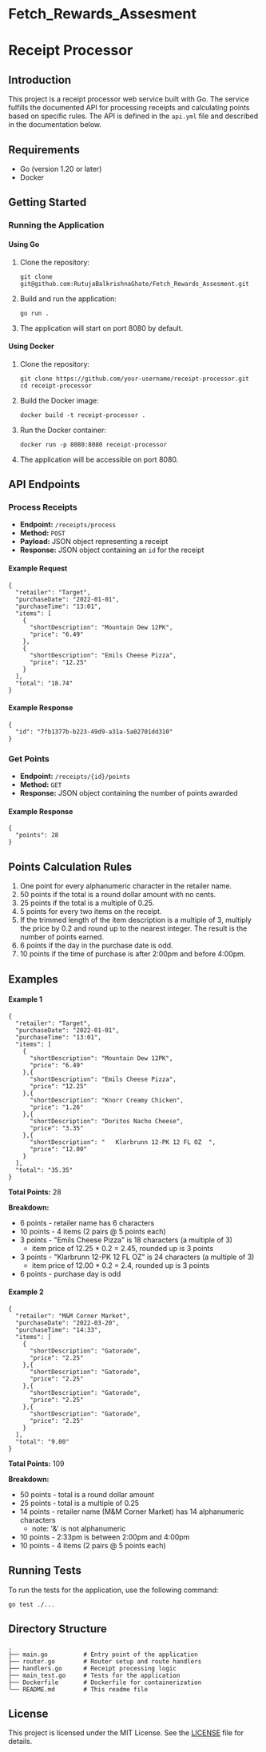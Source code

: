 # Fetch_Rewards_Assesment
<!DOCTYPE html>
<html lang="en">
<head>
    <meta charset="UTF-8">
    <title>Receipt Processor</title>
</head>
<body>

<h1>Receipt Processor</h1>

<h2>Introduction</h2>
<p>This project is a receipt processor web service built with Go. The service fulfills the documented API for processing receipts and calculating points based on specific rules. The API is defined in the <code>api.yml</code> file and described in the documentation below.</p>

<h2>Requirements</h2>
<ul>
    <li>Go (version 1.20 or later)</li>
    <li>Docker</li>
</ul>

<h2>Getting Started</h2>

<h3>Running the Application</h3>

<h4>Using Go</h4>
<ol>
    <li>Clone the repository:
        <pre><code>git clone git@github.com:RutujaBalkrishnaGhate/Fetch_Rewards_Assesment.git
</code></pre>
    </li>
    <li>Build and run the application:
        <pre><code>go run .</code></pre>
    </li>
    <li>The application will start on port 8080 by default.</li>
</ol>

<h4>Using Docker</h4>
<ol>
    <li>Clone the repository:
        <pre><code>git clone https://github.com/your-username/receipt-processor.git
cd receipt-processor</code></pre>
    </li>
    <li>Build the Docker image:
        <pre><code>docker build -t receipt-processor .</code></pre>
    </li>
    <li>Run the Docker container:
        <pre><code>docker run -p 8080:8080 receipt-processor</code></pre>
    </li>
    <li>The application will be accessible on port 8080.</li>
</ol>

<h2>API Endpoints</h2>

<h3>Process Receipts</h3>
<ul>
    <li><strong>Endpoint:</strong> <code>/receipts/process</code></li>
    <li><strong>Method:</strong> <code>POST</code></li>
    <li><strong>Payload:</strong> JSON object representing a receipt</li>
    <li><strong>Response:</strong> JSON object containing an <code>id</code> for the receipt</li>
</ul>

<h4>Example Request</h4>
<pre><code>{
  "retailer": "Target",
  "purchaseDate": "2022-01-01",
  "purchaseTime": "13:01",
  "items": [
    {
      "shortDescription": "Mountain Dew 12PK",
      "price": "6.49"
    },
    {
      "shortDescription": "Emils Cheese Pizza",
      "price": "12.25"
    }
  ],
  "total": "18.74"
}</code></pre>

<h4>Example Response</h4>
<pre><code>{
  "id": "7fb1377b-b223-49d9-a31a-5a02701dd310"
}</code></pre>

<h3>Get Points</h3>
<ul>
    <li><strong>Endpoint:</strong> <code>/receipts/{id}/points</code></li>
    <li><strong>Method:</strong> <code>GET</code></li>
    <li><strong>Response:</strong> JSON object containing the number of points awarded</li>
</ul>

<h4>Example Response</h4>
<pre><code>{
  "points": 28
}</code></pre>

<h2>Points Calculation Rules</h2>
<ol>
    <li>One point for every alphanumeric character in the retailer name.</li>
    <li>50 points if the total is a round dollar amount with no cents.</li>
    <li>25 points if the total is a multiple of 0.25.</li>
    <li>5 points for every two items on the receipt.</li>
    <li>If the trimmed length of the item description is a multiple of 3, multiply the price by 0.2 and round up to the nearest integer. The result is the number of points earned.</li>
    <li>6 points if the day in the purchase date is odd.</li>
    <li>10 points if the time of purchase is after 2:00pm and before 4:00pm.</li>
</ol>

<h2>Examples</h2>
<h4>Example 1</h4>
<pre><code>{
  "retailer": "Target",
  "purchaseDate": "2022-01-01",
  "purchaseTime": "13:01",
  "items": [
    {
      "shortDescription": "Mountain Dew 12PK",
      "price": "6.49"
    },{
      "shortDescription": "Emils Cheese Pizza",
      "price": "12.25"
    },{
      "shortDescription": "Knorr Creamy Chicken",
      "price": "1.26"
    },{
      "shortDescription": "Doritos Nacho Cheese",
      "price": "3.35"
    },{
      "shortDescription": "   Klarbrunn 12-PK 12 FL OZ  ",
      "price": "12.00"
    }
  ],
  "total": "35.35"
}</code></pre>
<p><strong>Total Points:</strong> 28</p>
<p><strong>Breakdown:</strong></p>
<ul>
    <li>6 points - retailer name has 6 characters</li>
    <li>10 points - 4 items (2 pairs @ 5 points each)</li>
    <li>3 points - "Emils Cheese Pizza" is 18 characters (a multiple of 3)
        <ul>
            <li>item price of 12.25 * 0.2 = 2.45, rounded up is 3 points</li>
        </ul>
    </li>
    <li>3 points - "Klarbrunn 12-PK 12 FL OZ" is 24 characters (a multiple of 3)
        <ul>
            <li>item price of 12.00 * 0.2 = 2.4, rounded up is 3 points</li>
        </ul>
    </li>
    <li>6 points - purchase day is odd</li>
</ul>

<h4>Example 2</h4>
<pre><code>{
  "retailer": "M&M Corner Market",
  "purchaseDate": "2022-03-20",
  "purchaseTime": "14:33",
  "items": [
    {
      "shortDescription": "Gatorade",
      "price": "2.25"
    },{
      "shortDescription": "Gatorade",
      "price": "2.25"
    },{
      "shortDescription": "Gatorade",
      "price": "2.25"
    },{
      "shortDescription": "Gatorade",
      "price": "2.25"
    }
  ],
  "total": "9.00"
}</code></pre>
<p><strong>Total Points:</strong> 109</p>
<p><strong>Breakdown:</strong></p>
<ul>
    <li>50 points - total is a round dollar amount</li>
    <li>25 points - total is a multiple of 0.25</li>
    <li>14 points - retailer name (M&M Corner Market) has 14 alphanumeric characters
        <ul>
            <li>note: '&' is not alphanumeric</li>
        </ul>
    </li>
    <li>10 points - 2:33pm is between 2:00pm and 4:00pm</li>
    <li>10 points - 4 items (2 pairs @ 5 points each)</li>
</ul>

<h2>Running Tests</h2>
<p>To run the tests for the application, use the following command:</p>
<pre><code>go test ./...</code></pre>

<h2>Directory Structure</h2>
<pre><code>.
├── main.go          # Entry point of the application
├── router.go        # Router setup and route handlers
├── handlers.go      # Receipt processing logic
├── main_test.go     # Tests for the application
├── Dockerfile       # Dockerfile for containerization
└── README.md        # This readme file
</code></pre>

<h2>License</h2>
<p>This project is licensed under the MIT License. See the <a href="LICENSE">LICENSE</a> file for details.</p>

</body>
</html>

